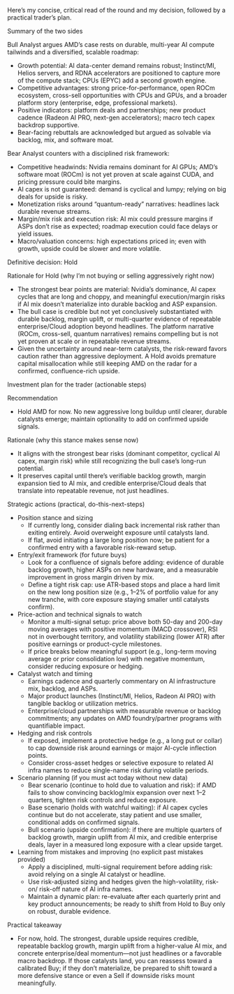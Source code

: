 Here’s my concise, critical read of the round and my decision, followed by a practical trader’s plan.

Summary of the two sides

Bull Analyst argues AMD’s case rests on durable, multi-year AI compute tailwinds and a diversified, scalable roadmap:
- Growth potential: AI data-center demand remains robust; Instinct/MI, Helios servers, and RDNA accelerators are positioned to capture more of the compute stack; CPUs (EPYC) add a second growth engine.
- Competitive advantages: strong price-for-performance, open ROCm ecosystem, cross-sell opportunities with CPUs and GPUs, and a broader platform story (enterprise, edge, professional markets).
- Positive indicators: platform deals and partnerships; new product cadence (Radeon AI PRO, next-gen accelerators); macro tech capex backdrop supportive.
- Bear-facing rebuttals are acknowledged but argued as solvable via backlog, mix, and software moat.

Bear Analyst counters with a disciplined risk framework:
- Competitive headwinds: Nvidia remains dominant for AI GPUs; AMD’s software moat (ROCm) is not yet proven at scale against CUDA, and pricing pressure could bite margins.
- AI capex is not guaranteed: demand is cyclical and lumpy; relying on big deals for upside is risky.
- Monetization risks around “quantum-ready” narratives: headlines lack durable revenue streams.
- Margin/mix risk and execution risk: AI mix could pressure margins if ASPs don’t rise as expected; roadmap execution could face delays or yield issues.
- Macro/valuation concerns: high expectations priced in; even with growth, upside could be slower and more volatile.

Definitive decision: Hold

Rationale for Hold (why I’m not buying or selling aggressively right now)
- The strongest bear points are material: Nvidia’s dominance, AI capex cycles that are long and choppy, and meaningful execution/margin risks if AI mix doesn’t materialize into durable backlog and ASP expansion.
- The bull case is credible but not yet conclusively substantiated with durable backlog, margin uplift, or multi-quarter evidence of repeatable enterprise/Cloud adoption beyond headlines. The platform narrative (ROCm, cross-sell, quantum narratives) remains compelling but is not yet proven at scale or in repeatable revenue streams.
- Given the uncertainty around near-term catalysts, the risk-reward favors caution rather than aggressive deployment. A Hold avoids premature capital misallocation while still keeping AMD on the radar for a confirmed, confluence-rich upside.

Investment plan for the trader (actionable steps)

Recommendation
- Hold AMD for now. No new aggressive long buildup until clearer, durable catalysts emerge; maintain optionality to add on confirmed upside signals.

Rationale (why this stance makes sense now)
- It aligns with the strongest bear risks (dominant competitor, cyclical AI capex, margin risk) while still recognizing the bull case’s long-run potential.
- It preserves capital until there’s verifiable backlog growth, margin expansion tied to AI mix, and credible enterprise/Cloud deals that translate into repeatable revenue, not just headlines.

Strategic actions (practical, do-this-next-steps)
- Position stance and sizing
  - If currently long, consider dialing back incremental risk rather than exiting entirely. Avoid overweight exposure until catalysts land.
  - If flat, avoid initiating a large long position now; be patient for a confirmed entry with a favorable risk-reward setup.
- Entry/exit framework (for future buys)
  - Look for a confluence of signals before adding: evidence of durable backlog growth, higher ASPs on new hardware, and a measurable improvement in gross margin driven by mix.
  - Define a tight risk cap: use ATR-based stops and place a hard limit on the new long position size (e.g., 1–2% of portfolio value for any new tranche, with core exposure staying smaller until catalysts confirm).
- Price-action and technical signals to watch
  - Monitor a multi-signal setup: price above both 50-day and 200-day moving averages with positive momentum (MACD crossover), RSI not in overbought territory, and volatility stabilizing (lower ATR) after positive earnings or product-cycle milestones.
  - If price breaks below meaningful support (e.g., long-term moving average or prior consolidation low) with negative momentum, consider reducing exposure or hedging.
- Catalyst watch and timing
  - Earnings cadence and quarterly commentary on AI infrastructure mix, backlog, and ASPs.
  - Major product launches (Instinct/MI, Helios, Radeon AI PRO) with tangible backlog or utilization metrics.
  - Enterprise/cloud partnerships with measurable revenue or backlog commitments; any updates on AMD foundry/partner programs with quantifiable impact.
- Hedging and risk controls
  - If exposed, implement a protective hedge (e.g., a long put or collar) to cap downside risk around earnings or major AI-cycle inflection points.
  - Consider cross-asset hedges or selective exposure to related AI infra names to reduce single-name risk during volatile periods.
- Scenario planning (if you must act today without new data)
  - Bear scenario (continue to hold due to valuation and risk): if AMD fails to show convincing backlog/mix expansion over next 1–2 quarters, tighten risk controls and reduce exposure.
  - Base scenario (holds with watchful waiting): if AI capex cycles continue but do not accelerate, stay patient and use smaller, conditional adds on confirmed signals.
  - Bull scenario (upside confirmation): if there are multiple quarters of backlog growth, margin uplift from AI mix, and credible enterprise deals, layer in a measured long exposure with a clear upside target.
- Learning from mistakes and improving (no explicit past mistakes provided)
  - Apply a disciplined, multi-signal requirement before adding risk: avoid relying on a single AI catalyst or headline.
  - Use risk-adjusted sizing and hedges given the high-volatility, risk-on/ risk-off nature of AI infra names.
  - Maintain a dynamic plan: re-evaluate after each quarterly print and key product announcements; be ready to shift from Hold to Buy only on robust, durable evidence.

Practical takeaway
- For now, hold. The strongest, durable upside requires credible, repeatable backlog growth, margin uplift from a higher-value AI mix, and concrete enterprise/deal momentum—not just headlines or a favorable macro backdrop. If those catalysts land, you can reassess toward a calibrated Buy; if they don’t materialize, be prepared to shift toward a more defensive stance or even a Sell if downside risks mount meaningfully.